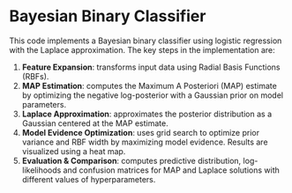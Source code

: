 # Bayesian Binary Classifier
This code implements a Bayesian binary classifier using logistic regression with the Laplace approximation. The key steps in the implementation are:

1. **Feature Expansion**: transforms input data using Radial Basis Functions (RBFs).
2. **MAP Estimation**: computes the Maximum A Posteriori (MAP) estimate by optimizing the negative log-posterior with a Gaussian prior on model parameters.
3. **Laplace Approximation**: approximates the posterior distribution as a Gaussian centered at the MAP estimate.
4. **Model Evidence Optimization**: uses grid search to optimize prior variance and RBF width by maximizing model evidence. Results are visualized using a heat map.
5. **Evaluation & Comparison**: computes predictive distribution, log-likelihoods and confusion matrices for MAP and Laplace solutions with different values of hyperparameters.
